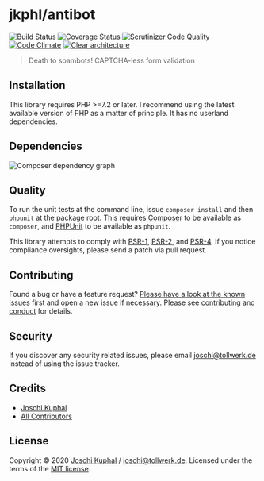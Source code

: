 # jkphl/antibot

[![Build Status][travis-image]][travis-url] [![Coverage Status][coveralls-image]][coveralls-url] [![Scrutinizer Code Quality][scrutinizer-image]][scrutinizer-url] [![Code Climate][codeclimate-image]][codeclimate-url]  [![Clear architecture][clear-architecture-image]][clear-architecture-url]

> Death to spambots! CAPTCHA-less form validation

## Installation

This library requires PHP >=7.2 or later. I recommend using the latest available version of PHP as a matter of principle. It has no userland dependencies.

## Dependencies

![Composer dependency graph](https://cdn.jsdelivr.net/gh/jkphl/antibot@master/doc/dependencies.svg)

## Quality

To run the unit tests at the command line, issue `composer install` and then `phpunit` at the package root. This requires [Composer](http://getcomposer.org/) to be available as `composer`, and [PHPUnit](http://phpunit.de/manual/) to be available as `phpunit`.

This library attempts to comply with [PSR-1][], [PSR-2][], and [PSR-4][]. If you notice compliance oversights, please send a patch via pull request.

## Contributing

Found a bug or have a feature request? [Please have a look at the known issues](https://github.com/jkphl/antibot/issues) first and open a new issue if necessary. Please see [contributing](../CONTRIBUTING.md) and [conduct](../CONDUCT.md) for details.

## Security

If you discover any security related issues, please email joschi@tollwerk.de instead of using the issue tracker.

## Credits

- [Joschi Kuphal][author-url]
- [All Contributors](../../contributors)

## License

Copyright © 2020 [Joschi Kuphal][author-url] / joschi@tollwerk.de. Licensed under the terms of the [MIT license](../LICENSE).

[travis-image]: https://secure.travis-ci.org/jkphl/antibot.svg
[travis-url]: https://travis-ci.org/jkphl/antibot
[coveralls-image]: https://coveralls.io/repos/jkphl/antibot/badge.svg?branch=master&service=github
[coveralls-url]: https://coveralls.io/github/jkphl/antibot?branch=master
[scrutinizer-image]: https://scrutinizer-ci.com/g/jkphl/antibot/badges/quality-score.png?b=master
[scrutinizer-url]: https://scrutinizer-ci.com/g/jkphl/antibot/?branch=master
[codeclimate-image]: https://lima.codeclimate.com/github/jkphl/antibot/badges/gpa.svg
[codeclimate-url]: https://lima.codeclimate.com/github/jkphl/antibot

[clear-architecture-image]: https://img.shields.io/badge/Clear%20Architecture-%E2%9C%94-brightgreen.svg
[clear-architecture-url]: https://github.com/jkphl/clear-architecture
[author-url]: https://jkphl.is
[PSR-1]: https://github.com/php-fig/fig-standards/blob/master/accepted/PSR-1-basic-coding-standard.md
[PSR-2]: https://github.com/php-fig/fig-standards/blob/master/accepted/PSR-2-coding-style-guide.md
[PSR-4]: https://github.com/php-fig/fig-standards/blob/master/accepted/PSR-4-autoloader.md
